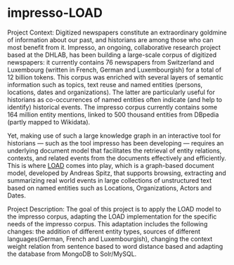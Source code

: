 # impresso-LOAD

Project Context: Digitized newspapers constitute an extraordinary goldmine of information about our past, and historians are among those who can most benefit from it. Impresso, an ongoing, collaborative research project based at the DHLAB, has been building a large-scale corpus of digitized newspapers: it currently contains 76 newspapers from Switzerland and Luxembourg (written in French, German and Luxembourgish) for a total of 12 billion tokens. 
This corpus was enriched with several layers of semantic information such as topics, text reuse and named entities (persons, locations, dates and organizations). 
The latter are particularly useful for historians as co-occurrences of named entities often indicate (and help to identify) historical events.
The impresso corpus currently contains some 164 million entity mentions, linked to 500 thousand entities from DBpedia (partly mapped to Wikidata).

Yet, making use of such a large knowledge graph in an interactive tool for historians — such as the tool impresso has been developing — requires an underlying document model that facilitates the retrieval of entity relations, contexts, and related events from the documents effectively and efficiently. 
This is where [LOAD](https://dbs.ifi.uni-heidelberg.de/resources/load/) comes into play, which is a graph-based document model, developed by Andreas Spitz, that supports browsing, extracting and summarizing real world events in large collections of unstructured text based on named entities such as Locations, Organizations, Actors and Dates.

Project Description: The goal of this project is to apply the LOAD model to the impresso corpus, adapting the LOAD implementation for the specific needs of the impresso corpus.
This adaptation includes the following changes: the addition of different entity types, sources of different languages(German, French and Luxembourgish), changing the context weight relation from sentence based to word distance based and adapting the database from MongoDB to Solr/MySQL.
